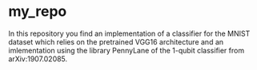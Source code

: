 # my_repo

In this repository you find an implementation of a classifier for the MNIST dataset which relies on the pretrained VGG16 architecture and an imlementation using the library PennyLane of the 1-qubit classifier from arXiv:1907.02085.

